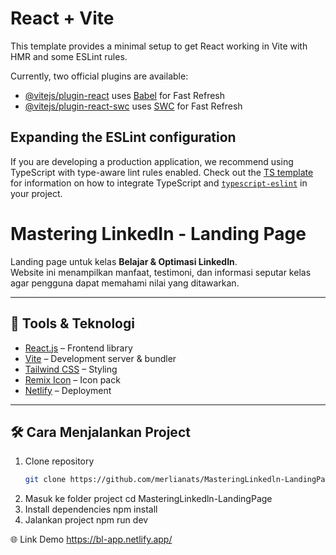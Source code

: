 # React + Vite

This template provides a minimal setup to get React working in Vite with HMR and some ESLint rules.

Currently, two official plugins are available:

- [@vitejs/plugin-react](https://github.com/vitejs/vite-plugin-react/blob/main/packages/plugin-react) uses [Babel](https://babeljs.io/) for Fast Refresh
- [@vitejs/plugin-react-swc](https://github.com/vitejs/vite-plugin-react/blob/main/packages/plugin-react-swc) uses [SWC](https://swc.rs/) for Fast Refresh

## Expanding the ESLint configuration

If you are developing a production application, we recommend using TypeScript with type-aware lint rules enabled. Check out the [TS template](https://github.com/vitejs/vite/tree/main/packages/create-vite/template-react-ts) for information on how to integrate TypeScript and [`typescript-eslint`](https://typescript-eslint.io) in your project.


# Mastering LinkedIn - Landing Page

Landing page untuk kelas **Belajar & Optimasi LinkedIn**.  
Website ini menampilkan manfaat, testimoni, dan informasi seputar kelas agar pengguna dapat memahami nilai yang ditawarkan.

---

## 🚀 Tools & Teknologi
- [React.js](https://react.dev/) – Frontend library
- [Vite](https://vitejs.dev/) – Development server & bundler
- [Tailwind CSS](https://tailwindcss.com/) – Styling
- [Remix Icon](https://remixicon.com/) – Icon pack
- [Netlify](https://www.netlify.com/) – Deployment

---

## 🛠️ Cara Menjalankan Project
1. Clone repository
   ```bash
   git clone https://github.com/merlianats/MasteringLinkedln-LandingPage.git
2. Masuk ke folder project
   cd MasteringLinkedln-LandingPage
3. Install dependencies
   npm install
4. Jalankan project
   npm run dev

🌐 Link Demo
https://bl-app.netlify.app/
